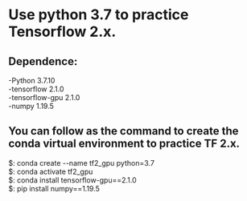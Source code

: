 Use python 3.7 to practice Tensorflow 2.x.
===  
Dependence:
-------
-Python 3.7.10  
-tensorflow 2.1.0  
-tensorflow-gpu 2.1.0  
-numpy 1.19.5

You can follow as the command to create the conda virtual environment to practice TF 2.x.
-------
$: conda create --name tf2_gpu python=3.7  
$: conda activate tf2_gpu  
$: conda install tensorflow-gpu==2.1.0  
$: pip install numpy==1.19.5  
